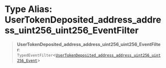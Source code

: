 # Type Alias: UserTokenDeposited\_address\_address\_uint256\_uint256\_EventFilter

> **UserTokenDeposited\_address\_address\_uint256\_uint256\_EventFilter**: `TypedEventFilter`\<[`UserTokenDeposited_address_address_uint256_uint256_Event`](UserTokenDeposited_address_address_uint256_uint256_Event.md)\>
